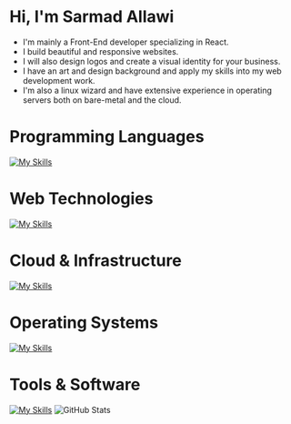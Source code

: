 # Hi, I'm Sarmad Allawi
- I'm mainly a Front-End developer specializing in React.
- I build beautiful and responsive websites.
- I will also design logos and create a visual identity for your business.
- I have an art and design background and apply my skills into my web development work.
- I'm also a linux wizard and have extensive experience in operating servers both on bare-metal and the cloud.

#
# Programming Languages

[![My Skills](https://skillicons.dev/icons?i=cpp,py,js,ts,lua)](https://skillicons.dev)
# Web Technologies
[![My Skills](https://skillicons.dev/icons?i=react,nextjs,html,css)](https://skillicons.dev)
# Cloud & Infrastructure
[![My Skills](https://skillicons.dev/icons?i=aws,cloudflare,workers)](https://skillicons.dev)
# Operating Systems
[![My Skills](https://skillicons.dev/icons?i=linux,arch,nix,windows)](https://skillicons.dev)
# Tools & Software
[![My Skills](https://skillicons.dev/icons?i=bash,powershell,vim,neovim,vscode,ps,ai,blender,figma)](https://skillicons.dev)
![GitHub Stats](https://github-readme-stats.vercel.app/api?username=jimmetrix&show_icons=true&theme=)


